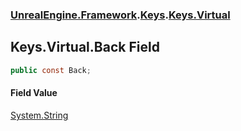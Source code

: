### [UnrealEngine.Framework](./UnrealEngine-Framework.md 'UnrealEngine.Framework').[Keys](./Keys.md 'UnrealEngine.Framework.Keys').[Keys.Virtual](./Keys-Virtual.md 'UnrealEngine.Framework.Keys.Virtual')
## Keys.Virtual.Back Field
  
```csharp
public const Back;
```
#### Field Value
[System.String](https://docs.microsoft.com/en-us/dotnet/api/System.String 'System.String')  
